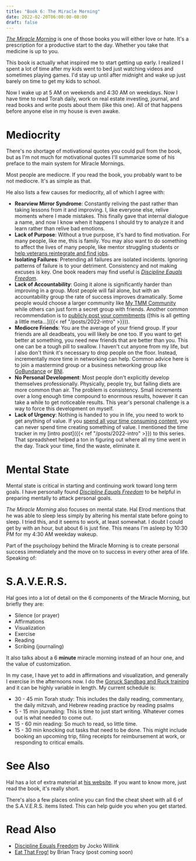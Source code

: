 ```yaml
---
title: "Book 6: The Miracle Morning"
date: 2022-02-20T06:00:00-08:00
draft: false
---
```


*[The Miracle Morning](https://smile.amazon.com/dp/0979019710/)*
is one of those books you will either love or hate. It's a prescription for a
productive start to the day. Whether you take that medicine is up to you.

This book is actually what inspired me to start getting up early. I realized I
spent a lot of time after my kids went to bed just watching videos and sometimes
playing games. I'd stay up until after midnight and wake up just barely on time
to get my kids to school.

Now I wake up at 5 AM on weekends and 4:30 AM on weekdays. Now I have time to
read Torah daily, work on real estate investing, journal, and read books and
write posts about them (like this one). All of that happens before anyone else
in my house is even awake.

# Mediocrity
There's no shortage of motivational quotes you could pull from the book, but as
I'm not much for motivational quotes I'll summarize some of his preface to the
main system for Miracle Mornings.

Most people are mediocre. If you read the book, you probably want to be not
mediocre. It's as simple as that.

He also lists a few causes for mediocrity, all of which I agree with:

* **Rearview Mirror Syndrome**: Constantly reliving the past rather than taking
  lessons from it and improving. I, like everyone else, relive moments where I
  made mistakes. This finally gave that internal dialogue a name, and now I know
  when it happens I should try to analyze it and learn rather than relive bad
  emotions.
* **Lack of Purpose**: Without a true purpose, it's hard to find motivation. For
  many people, like me, this is family. You may also want to do something to
  affect the lives of many people, like mentor struggling students or
  [help veterans reintegrate and find jobs](https://www.skillmil.com).
* **Isolating Failures**: Pretending all failures are isolated incidents. Ignoring
  patterns of failure is to your detriment. Consistency and not making excuses
  is key. One book readers may find useful is
  *[Discipline Equals Freedom](https://smile.amazon.com/dp/1250274435/)*.
* **Lack of Accountability**: Going it alone is significantly harder than improving
  in a group. Most people will fail alone, but with an accountability group the
  rate of success improves dramatically. Some people would choose a larger
  community like
  [My TMM Community](http://mytmmcommunity.com/)
  while others can just form a secret group with friends. Another common
  recommendation is to
  [publicly post your commitments](https://s18798.pcdn.co/motivationlab/wp-content/uploads/sites/6235/2019/02/gollwitzer-et-al-2009-when-intentions-go-public.pdf)
  ([this is all getting a little meta...]({{< ref "/posts/2022-intro" >}})).
* **Mediocre Friends**: You are the average of your friend group. If your friends
  are all deadbeats, you will likely be one too. If you want to get better at
  something, you need new friends that are better than you. This one can be a
  tough pill to swallow. I haven't cut anyone from my life, but I also don't think
  it's necessary to drop people on the floor. Instead, incrementally more time in
  networking can help. Common advice here is to join a mastermind group or a
  business networking group like
  [GoBundance](https://www.gobundance.com)
  or
  [BNI](https://www.bni.com).
* **No Personal Development**: Most people don't explicitly develop themselves
  professionally. Physically, people try, but failing diets are more common than
  air. The problem is consistency. Small increments over a long enough time
  compound to enormous results, however it can take a while to get noticeable
  results. This year's personal challenge is a way to force this development on
  myself.
* **Lack of Urgency**: Nothing is handed to you in life, you need to work to get
  anything of value. If you
  [spend all your time consuming content](https://www.oberlo.com/statistics/average-time-spent-on-social-media),
  you can never spend time creating something of value. I mentioned the time tracker
  in my
  [intro post]({{< ref "/posts/2022-intro" >}})
  to this series. That spreadsheet helped a ton in figuring out where all my time
  went in the day. Track your time, find the waste, eliminate it.

# Mental State

Mental state is critical in starting and continuing work toward long term goals.
I have personally found
*[Discipline Equals Freedom](https://smile.amazon.com/dp/1250274435/)*
to be helpful in preparing mentally to attack personal goals.

*The Miracle Morning* also focuses on mental state. Hal Elrod mentions that he
was able to sleep less simply by altering his mental state before going to sleep.
I tried this, and it seems to work, at least somewhat. I doubt I could get by
with an hour, but about 6 is just fine. This means I'm asleep by 10:30 PM for my
4:30 AM weekday wakeup.

Part of the psychology behind the Miracle Morning is to create personal success
immediately and the move on to success in every other area of life. Speaking of:

# S.A.V.E.R.S.

Hal goes into a lot of detail on the 6 components of the Miracle Morning, but
briefly they are:

* Silence (or prayer)
* Affirmations
* Visualization
* Exercise
* Reading
* Scribing (journaling)

It also talks about a 6 **minute** miracle morning instead of an hour one, and
the value of customization.

In my case, I have yet to add in affirmations and visualization, and generally I
exercise in the afternoons now. I do the
[Goruck Sandbag and Ruck training](https://www.goruck.com/pages/sandbag-ruck-training-program)
and it can be highly variable in length. My current schedule is:

* 30 - 45 min Torah study: This includes the daily reading, commentary, the daily
  mitzvah, and Hebrew reading practice by reading psalms
* 5 - 15 min journaling: This is time to just start writing. Whatever comes out
  is what needed to come out.
* 15 - 60 min reading: So much to read, so little time.
* 15 - 30 min knocking out tasks that need to be done. This might include booking
  an upcoming trip, filing receipts for reimbursement at work, or responding to
  critical emails.

# See Also

Hal has a lot of extra material at
[his website](https://miraclemorning.com). If you want to know more, just read
the book, it's really short.

There's also a few places online you can find the cheat sheet with all 6 of the
S.A.V.E.R.S. items listed. This can help guide you when you get started.

# Read Also

* [Discipline Equals Freedom](https://smile.amazon.com/dp/1250274435/)
  by Jocko Willink
* [Eat That Frog!](https://smile.amazon.com/dp/162656941X/)
  by Brian Tracy (post coming soon)

